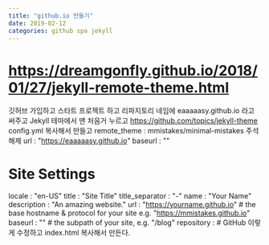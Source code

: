 ```yaml
---
title: "github.io 만들기"
date: 2019-02-12
categories: github spa jekyll
---
```


# https://dreamgonfly.github.io/2018/01/27/jekyll-remote-theme.html

깃허브 가입하고 
스타트 프로젝트 하고
리파지토리 네임에 eaaaaasy.github.io 라고 써주고
Jekyll 테마에서 맨 처음거 누르고 https://github.com/topics/jekyll-theme
config.yml 복사해서 만들고
remote_theme : mmistakes/minimal-mistakes 주석해제
url                      : "https://eaaaaasy.github.io"
baseurl                  : ""
# Site Settings
locale                   : "en-US"
title                    : "Site Title"
title_separator          : "-"
name                     : "Your Name"
description              : "An amazing website."
url                      : "https://yourname.github.io" # the base hostname & protocol for your site e.g. "https://mmistakes.github.io"
baseurl                  : "" # the subpath of your site, e.g. "/blog"
repository               : # GitHub
이렇게 수정하고
index.html 복사해서 만든다.
